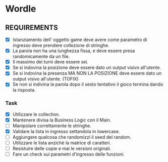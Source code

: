 # Wordle

## REQUIREMENTS

- [X] Istanziamento dell' oggetto game deve avere come parametro di ingresso deve prendere collezione di stringhe.
- [X] La parola non ha una lunghezza fissa, e deve essere presa randomicamente da un file.
- [X] Il massimo dei turni deve essere sei.
- [X] Se si indovina la posizione deve essere dato un output visivo all'utente.
- [X] Se si indovina la presenza MA NON LA POSIZIONE deve essere dato un output visivo all'utente. (TOFIX)
- [X] Se non si indivina la parola dopo il sesto tentativo il gioco termina dando la risposta.

### Task

- [X] Utilizzare le collection.
- [X] Mantenere divisa la Business Logic con il Main.
- [ ] Manipolare correttamente le stringhe.
- [X] Validare la lista in ingresso settandola in lowercase.
- [ ] Aggiungere qualcosa che randomizzi il seed del random.
- [ ] Utilizzare le lista anzichè la matrice di caratteri.
- [ ] Resistuire delle copie e mai le versioni originali.
- [ ] Fare un check sui parametri d'ingresso delle funzioni.
